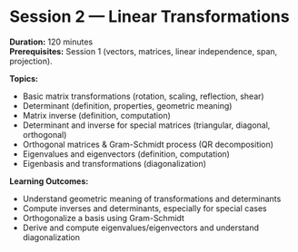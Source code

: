 <!-- Math rendered using GitHub Markdown: use ![](https://render.githubusercontent.com/render/math?math=...) and 

![](https://render.githubusercontent.com/render/math?math=...)

 -->

# Session 2 — Linear Transformations

**Duration:** 120 minutes  
**Prerequisites:** Session 1 (vectors, matrices, linear independence, span, projection).  

**Topics:**
- Basic matrix transformations (rotation, scaling, reflection, shear)
- Determinant (definition, properties, geometric meaning)
- Matrix inverse (definition, computation)
- Determinant and inverse for special matrices (triangular, diagonal, orthogonal)
- Orthogonal matrices & Gram-Schmidt process (QR decomposition)
- Eigenvalues and eigenvectors (definition, computation)
- Eigenbasis and transformations (diagonalization)

**Learning Outcomes:**
- Understand geometric meaning of transformations and determinants
- Compute inverses and determinants, especially for special cases
- Orthogonalize a basis using Gram-Schmidt
- Derive and compute eigenvalues/eigenvectors and understand diagonalization